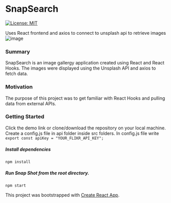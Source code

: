 # SnapSearch
[![License: MIT](https://img.shields.io/badge/License-MIT-yellow.svg)](https://opensource.org/licenses/MIT)

Uses React frontend and axios to connect to unsplash api to retrieve images
![image](https://user-images.githubusercontent.com/39596241/120122157-27eb5280-c175-11eb-9596-42be7e3aea2b.png)

### Summary

SnapSearch is an image gallergy application created using React and React Hooks. The images were displayed using the Unsplash API and axios to fetch data.

### Motivation

The purpose of this project was to get familiar with React Hooks and pulling data from external APIs.

### Getting Started

Click the demo link or clone/download the repository on your local machine.
Create a config.js file in api folder inside src folders. In config.js file write
`export const apiKey = "YOUR_FLIKR_API_KEY";`

##### Install dependencies

`npm install`

##### Run Snap Shot from the root directory.

`npm start`

This project was bootstrapped with [Create React App](https://github.com/facebook/create-react-app).




